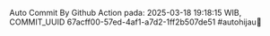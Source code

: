 Auto Commit By Github Action pada: 2025-03-18 19:18:15 WIB, COMMIT_UUID 67acff00-57ed-4af1-a7d2-1ff2b507de51 #autohijau🗿
